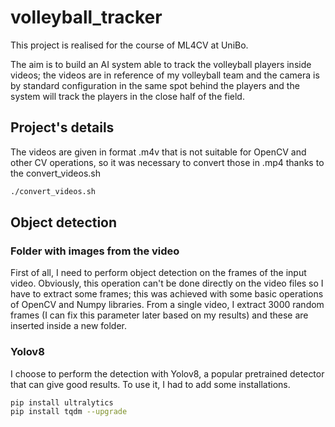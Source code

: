 # volleyball_tracker

This project is realised for the course of ML4CV at UniBo. 

The aim is to build an AI system able to track the volleyball players inside videos; the videos are in reference of my volleyball team and the camera is by standard configuration in the same spot behind the players and the system will track the players in the close half of the field.

## Project's details
The videos are given in format .m4v that is not suitable for OpenCV and other CV operations, so it was necessary to convert those in .mp4 thanks to the convert_videos.sh 
```bash
./convert_videos.sh
```

## Object detection
### Folder with images from the video
First of all, I need to perform object detection on the frames of the input video. Obviously, this operation can't be done directly on the video files so I have to extract some frames; this was achieved with some basic operations of OpenCV and Numpy libraries.
From a single video, I extract 3000 random frames (I can fix this parameter later based on my results) and these are inserted inside a new folder.

### Yolov8
I choose to perform the detection with Yolov8, a popular pretrained detector that can give good results. 
To use it, I had to add some installations.
```bash
pip install ultralytics
pip install tqdm --upgrade
```
